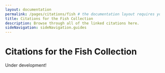 ```yaml
---
layout: documentation
permalink: /pages/citations/fish # the documentation layout requires you to fill the permalink for it to be highlighted in the side navigation
title: Citations for the Fish Collection
description: Browse through all of the linked citations here.
sideNavigation: sideNavigation.guides
---
```


# Citations for the Fish Collection

Under development!
